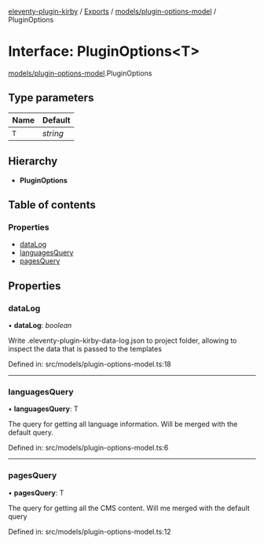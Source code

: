 [eleventy-plugin-kirby](../../README.md) / [Exports](../../modules.md) / [models/plugin-options-model](../../modules/models_plugin_options_model.md) / PluginOptions

# Interface: PluginOptions<T\>

[models/plugin-options-model](../../modules/models_plugin_options_model.md).PluginOptions

## Type parameters

Name | Default |
------ | ------ |
`T` | *string* |

## Hierarchy

* **PluginOptions**

## Table of contents

### Properties

- [dataLog](plugin-options-model.pluginoptions.md#datalog)
- [languagesQuery](plugin-options-model.pluginoptions.md#languagesquery)
- [pagesQuery](plugin-options-model.pluginoptions.md#pagesquery)

## Properties

### dataLog

• **dataLog**: *boolean*

Write .eleventy-plugin-kirby-data-log.json to project folder, allowing to
inspect the data that is passed to the templates

Defined in: src/models/plugin-options-model.ts:18

___

### languagesQuery

• **languagesQuery**: T

The query for getting all language information. Will be merged with
the default query.

Defined in: src/models/plugin-options-model.ts:6

___

### pagesQuery

• **pagesQuery**: T

The query for getting all the CMS content. Will me merged with
the default query

Defined in: src/models/plugin-options-model.ts:12
